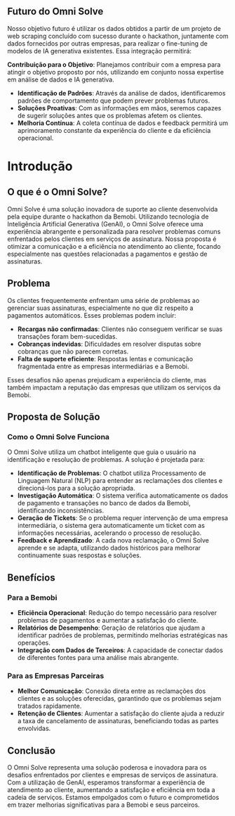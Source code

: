 ## Futuro do Omni Solve

Nosso objetivo futuro é utilizar os dados obtidos a partir de um projeto de web scraping concluído com sucesso durante o hackathon, juntamente com dados fornecidos por outras empresas, para realizar o fine-tuning de modelos de IA generativa existentes. Essa integração permitirá:

**Contribuição para o Objetivo**: Planejamos contribuir com a empresa para atingir o objetivo proposto por nós, utilizando em conjunto nossa expertise em análise de dados e IA generativa.
- **Identificação de Padrões**: Através da análise de dados, identificaremos padrões de comportamento que podem prever problemas futuros.
- **Soluções Proativas**: Com as informações em mãos, seremos capazes de sugerir soluções antes que os problemas afetem os clientes.
- **Melhoria Contínua**: A coleta contínua de dados e feedback permitirá um aprimoramento constante da experiência do cliente e da eficiência operacional.

#

# Introdução

## O que é o Omni Solve?

Omni Solve é uma solução inovadora de suporte ao cliente desenvolvida pela equipe durante o hackathon da Bemobi. Utilizando tecnologia de Inteligência Artificial Generativa (GenAI), o Omni Solve oferece uma experiência abrangente e personalizada para resolver problemas comuns enfrentados pelos clientes em serviços de assinatura. Nossa proposta é otimizar a comunicação e a eficiência no atendimento ao cliente, focando especialmente nas questões relacionadas a pagamentos e gestão de assinaturas.

## Problema

Os clientes frequentemente enfrentam uma série de problemas ao gerenciar suas assinaturas, especialmente no que diz respeito a pagamentos automáticos. Esses problemas podem incluir:

- **Recargas não confirmadas**: Clientes não conseguem verificar se suas transações foram bem-sucedidas.
- **Cobranças indevidas**: Dificuldades em resolver disputas sobre cobranças que não parecem corretas.
- **Falta de suporte eficiente**: Respostas lentas e comunicação fragmentada entre as empresas intermediárias e a Bemobi.

Esses desafios não apenas prejudicam a experiência do cliente, mas também impactam a reputação das empresas que utilizam os serviços da Bemobi.

## Proposta de Solução

### Como o Omni Solve Funciona

O Omni Solve utiliza um chatbot inteligente que guia o usuário na identificação e resolução de problemas. A solução é projetada para:

- **Identificação de Problemas**: O chatbot utiliza Processamento de Linguagem Natural (NLP) para entender as reclamações dos clientes e direcioná-los para a solução apropriada.
- **Investigação Automática**: O sistema verifica automaticamente os dados de pagamento e transações no banco de dados da Bemobi, identificando inconsistências.
- **Geração de Tickets**: Se o problema requer intervenção de uma empresa intermediária, o sistema gera automaticamente um ticket com as informações necessárias, acelerando o processo de resolução.
- **Feedback e Aprendizado**: A cada nova reclamação, o Omni Solve aprende e se adapta, utilizando dados históricos para melhorar continuamente suas respostas e soluções.

## Benefícios

### Para a Bemobi

- **Eficiência Operacional**: Redução do tempo necessário para resolver problemas de pagamentos e aumentar a satisfação do cliente.
- **Relatórios de Desempenho**: Geração de relatórios que ajudam a identificar padrões de problemas, permitindo melhorias estratégicas nas operações.
- **Integração com Dados de Terceiros**: A capacidade de conectar dados de diferentes fontes para uma análise mais abrangente.

### Para as Empresas Parceiras

- **Melhor Comunicação**: Conexão direta entre as reclamações dos clientes e as soluções oferecidas, garantindo que os problemas sejam tratados rapidamente.
- **Retenção de Clientes**: Aumentar a satisfação do cliente ajuda a reduzir a taxa de cancelamento de assinaturas, beneficiando todas as partes envolvidas.



## Conclusão

O Omni Solve representa uma solução poderosa e inovadora para os desafios enfrentados por clientes e empresas de serviços de assinatura. Com a utilização de GenAI, esperamos transformar a experiência de atendimento ao cliente, aumentando a satisfação e eficiência em toda a cadeia de serviços. Estamos empolgados com o futuro e comprometidos em trazer melhorias significativas para a Bemobi e seus parceiros.

